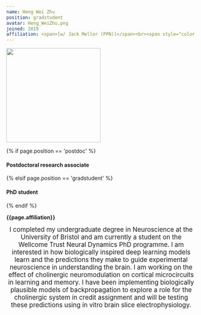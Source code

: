 ```yaml
---
name: Heng Wei Zhu
position: gradstudent
avatar: Heng_WeiZhu.png
joined: 2019
affiliation: <span>[w/ Jack Mellor (PPN)]</span><br><span style="color:#FFFFFF">.</span>
---
```


<img width="250" src="{{site.baseurl}}/images/people/{{page.avatar}}" data-action="zoom">

 {% if page.position == 'postdoc' %}
<h4>Postdoctoral research associate</h4>
 {% elsif page.position == 'gradstudent' %}
<h4>PhD student</h4>
 {% endif %}

<b>{{page.affiliation}}</b>

<header class="masthead text-justify" style="font-size:120%">
I completed my undergraduate degree in Neuroscience at the University of Bristol and am currently a student on the Wellcome Trust Neural Dynamics PhD programme. I am interested in how biologically inspired deep learning models learn and the predictions they make to guide experimental neuroscience in understanding the brain. I am working on the effect of cholinergic neuromodulation on cortical microcircuits in learning and memory. I have been implementing biologically plausible models of backpropagation to explore a role for the cholinergic system in credit assignment and will be testing these predictions using in vitro brain slice electrophysiology.


